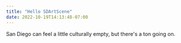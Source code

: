 ```yaml
---
title: "Hello SDArtScene"
date: 2022-10-19T14:13:48-07:00
---
```


San Diego can feel a little culturally empty, but there's a ton going on.
